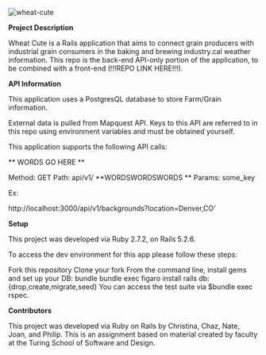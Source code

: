 ![wheat-cute](https://user-images.githubusercontent.com/87627363/152444996-f674e3f6-17c9-4729-a635-2883c57395ed.jpg)

**Project Description**

Wheat Cute is a Rails application that aims to connect grain producers with industrial grain consumers in the baking and brewing industry.cal weather information. This repo is the back-end API-only portion of the application, to be combined with a front-end (!!!REPO LINK HERE!!!).

**API Information**

This application uses a PostgresQL database to store Farm/Grain information.

External data is pulled from Mapquest API. Keys to this API are referred to in this repo using environment variables and must be obtained yourself.

This application supports the following API calls:

** WORDS GO HERE **

Method: GET
Path: api/v1/ **WORDSWORDSWORDS **
Params: some_key

Ex:

http://localhost:3000/api/v1/backgrounds?location=Denver,CO'

**Setup**

This project was developed via Ruby 2.7.2, on Rails 5.2.6.

To access the dev environment for this app please follow these steps:

Fork this repository
Clone your fork
From the command line, install gems and set up your DB:
bundle
bundle exec figaro install
rails db:{drop,create,migrate,seed}
You can access the test suite via $bundle exec rspec.

**Contributors**

This project was developed via Ruby on Rails by Christina, Chaz, Nate, Joan, and Philip. This is an assignment based on material created by faculty at the Turing School of Software and Design.
